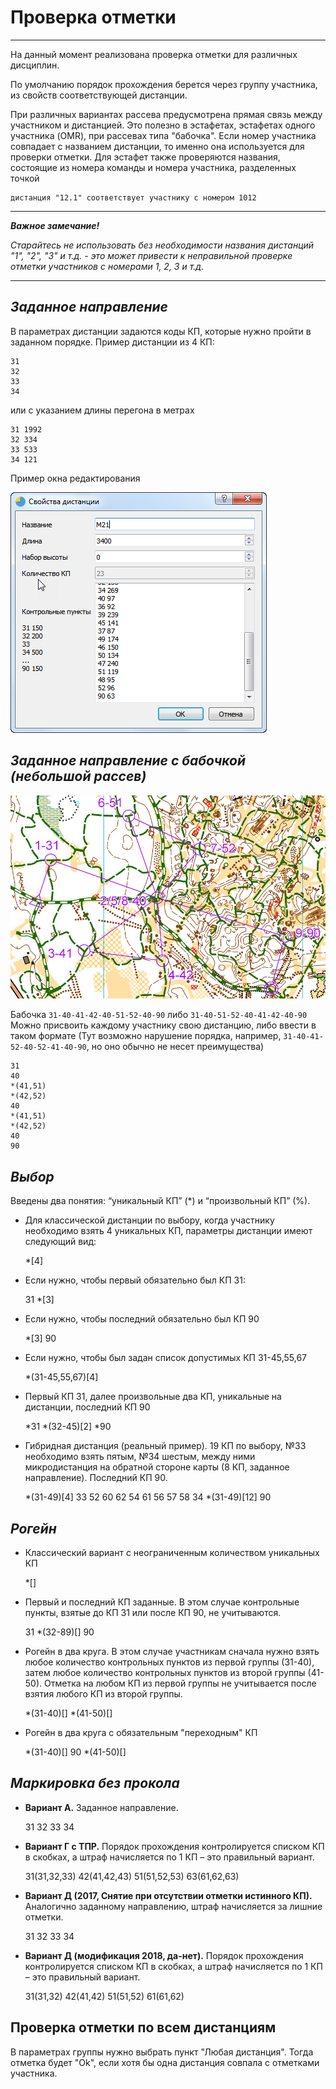 # Проверка отметки

______

На данный момент реализована проверка отметки для различных дисциплин.

По умолчанию порядок прохождения берется через группу участника, из свойств соответствующей дистанции. 

При различных вариантах рассева предусмотрена прямая связь между участником и дистанцией. Это полезно в эстафетах, эстафетах одного участника (OMR), при рассевах типа "бабочка". 
Если номер участника совпадает с названием дистанции, то именно она используется для проверки отметки. Для эстафет также проверяются названия, состоящие из номера команды и номера участника, разделенных точкой 
    
    дистанция "12.1" соответствует участнику с номером 1012
______

***Важное замечание!***

*Старайтесь не использовать без необходимости названия дистанций "1", "2", "3" и т.д. - это может привести к неправильной проверке отметки участников с номерами 1, 2, 3 и т.д.*
______


## ***Заданное направление***

В параметрах дистанции задаются коды КП, которые нужно пройти в заданном порядке.
Пример дистанции из 4 КП:

    31
    32
    33
    34

или с указанием длины перегона в метрах

    31 1992
    32 334
    33 533
    34 121
    
Пример окна редактирования

![Screenshot](img/74.png)

## ***Заданное направление с бабочкой (небольшой рассев)***

![Screenshot](img/75.png)

Бабочка `31-40-41-42-40-51-52-40-90` либо `31-40-51-52-40-41-42-40-90`
Можно присвоить каждому участнику свою дистанцию, либо ввести в таком формате (Тут возможно нарушение порядка, например, `31-40-41-52-40-52-41-40-90`, но оно обычно не несет преимущества)

    31
    40
    *(41,51)
    *(42,52)
    40
    *(41,51)
    *(42,52)
    40
    90

## ***Выбор***

Введены два понятия: “уникальный КП” (\*) и “произвольный КП” (%).

* Для классической дистанции по выбору, когда участнику необходимо взять 4 уникальных КП, параметры дистанции имеют следующий вид:

    *[4]

* Если нужно, чтобы первый обязательно был КП 31:

    31
    *[3]

* Если нужно, чтобы последний обязательно был КП 90

    *[3]
    90

* Если нужно, чтобы был задан список допустимых КП 31-45,55,67

    *(31-45,55,67)[4]

* Первый КП 31, далее произвольные два КП, уникальные на дистанции, последний КП 90

    *31
    *(32-45)[2]
    *90

    
* Гибридная дистанция (реальный пример).
19 КП по выбору, №33 необходимо взять пятым, №34 шестым, между ними микродистанция на обратной
стороне карты (8 КП, заданное направление). Последний КП 90.

    *(31-49)[4]
    33 
    52 
    60 
    62 
    54 
    61 
    56 
    57 
    58 
    34 
    *(31-49)[12]
    90 

## ***Рогейн***

* Классический вариант с неограниченным количеством уникальных КП
    
    *[]

* Первый и последний КП заданные. В этом случае контрольные пункты, взятые до КП 31 или после КП 90, не учитываются.

    31
    *(32-89)[]
    90

* Рогейн в два круга.
В этом случае участникам сначала нужно взять любое количество контрольных пунктов из первой группы (31-40),
затем любое количество контрольных пунктов из второй группы (41-50).
Отметка на любом КП из первой группы не учитывается после взятия любого КП из второй группы.

    *(31-40)[]
    *(41-50)[]

* Рогейн в два круга с обязательным "переходным" КП

    *(31-40)[]
    90
    *(41-50)[]

## ***Маркировка без прокола***

* **Вариант А.** Заданное направление.

    31
    32
    33
    34

* **Вариант Г с ТПР.** Порядок прохождения контролируется списком КП в скобках, а штраф начисляется по 1 КП – это правильный вариант.

    31(31,32,33)
    42(41,42,43)
    51(51,52,53)
    63(61,62,63)

* **Вариант Д (2017, Снятие при отсутствии отметки истинного КП).** Аналогично заданному направлению, штраф начисляется за лишние отметки.

    31
    32
    33
    34

* **Вариант Д (модификация 2018, да-нет).** Порядок прохождения контролируется списком КП в скобках, а штраф начисляется по 1 КП – это правильный вариант.

    31(31,32)
    42(41,42)
    51(51,52)
    61(61,62)

## Проверка отметки по всем дистанциям

В параметрах группы нужно выбрать пункт "Любая дистанция".
Тогда отметка будет "Ok", если хотя бы одна дистанция совпала с отметками участника.

